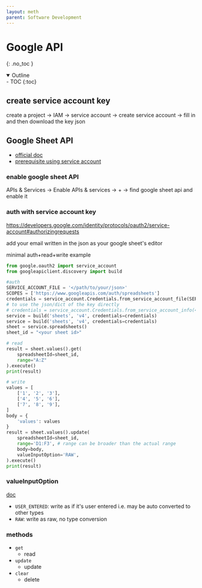 ```yaml
---
layout: meth
parent: Software Development
---
```


# Google API
{: .no_toc }

<details open markdown="block">
  <summary>
    Outline
  </summary>
- TOC
{:toc}
</details>

## create service account key

create a project -> IAM -> service account -> create service account -> fill in and then download the key json


## Google Sheet API

- [official doc](https://developers.google.com/sheets/api)
- [prerequisite using service account](https://robocorp.com/docs/development-guide/google-sheets/interacting-with-google-sheets)

### enable google sheet API

APIs & Services -> Enable APIs & services -> + -> find google sheet api and enable it

### auth with service account key

<https://developers.google.com/identity/protocols/oauth2/service-account#authorizingrequests>

add your email written in the json as your google sheet's editor

minimal auth+read+write example

```python
from google.oauth2 import service_account
from googleapiclient.discovery import build

#auth
SERVICE_ACCOUNT_FILE = '</path/to/your/json>'
SCOPES = ['https://www.googleapis.com/auth/spreadsheets']
credentials = service_account.Credentials.from_service_account_file(SERVICE_ACCOUNT_FILE, scopes=SCOPES)
# to use the json/dict of the key directly
# credentials = service_account.Credentials.from_service_account_info(<dict of key>, scopes=SCOPES)
service = build('sheets', 'v4', credentials=credentials)
service = build('sheets', 'v4', credentials=credentials)
sheet = service.spreadsheets()
sheet_id = "<your sheet id>"

# read
result = sheet.values().get(
    spreadsheetId=sheet_id,
    range="A:Z"
).execute()
print(result)

# write
values = [
    ['1', '2', '3'],
    ['4', '5', '6'],
    ['7', '8', '9'],
]
body = {
    'values': values
}
result = sheet.values().update(
    spreadsheetId=sheet_id, 
    range='D1:F3', # range can be broader than the actual range
    body=body,
    valueInputOption='RAW',
).execute()
print(result)
```

### valueInputOption

[doc](https://developers.google.com/sheets/api/reference/rest/v4/ValueInputOption)

- `USER_ENTERED`: write as if it's user entered i.e. may be auto converted to other types
- `RAW`: write as raw, no type conversion

### methods

- `get`
	- read
- `update`
	- update
- `clear`
	- delete